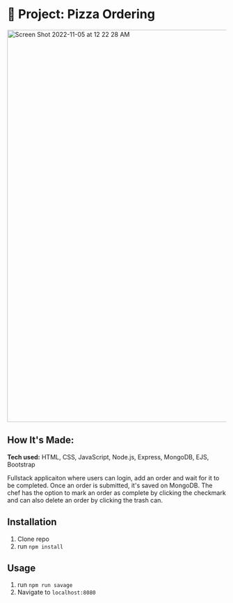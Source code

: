 # 🍕 Project: Pizza Ordering

<img width="900" alt="Screen Shot 2022-11-05 at 12 22 28 AM" src="https://user-images.githubusercontent.com/91163017/200101306-ea2941c4-7f68-42d8-bf52-c457847983c5.png">


## How It's Made:

**Tech used:** HTML, CSS, JavaScript, Node.js, Express, MongoDB, EJS, Bootstrap

Fullstack applicaiton where users can login, add an order and wait for it to be completed. Once an order is submitted, it's saved on MongoDB. The chef has the option to mark an order as complete by clicking the checkmark and can also delete an order by clicking the trash can.  


## Installation

1. Clone repo
2. run `npm install`

## Usage

1. run `npm run savage`
2. Navigate to `localhost:8080`

